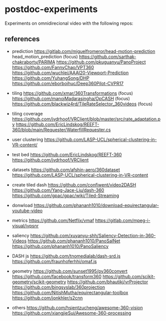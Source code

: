 # postdoc-experiments

Experiments on omnidirecional video with the following repos:

## references

* prediction
https://gitlab.com/miguelfromeror/head-motion-prediction head_motion_prediction  (focus)
https://github.com/sarthak-chakraborty/PARIMA
https://github.com/pkuguanyu/PanoProject
https://github.com/FannyChao/VPT360
https://github.com/wuchlei/AAAI20-Viewport-Prediction
https://github.com/YuhangSong/DHP
https://github.com/eborboihuc/Deep360Pilot-CVPR17

* tiling
https://github.com/xmar/360Transformations (focus)
https://github.com/manojMadarasingha/OpCASH (focus)
https://github.com/blackwiz4rd/TileRateSelector_360videos (focus)

* tiling coverage
https://github.com/jvdrhoof/VRClient/blob/master/src/rate_adaptation.py
https://github.com/EricLindskog/REEFT-360/blob/main/Requester/WaterfillRequester.cs

* user clustering
https://github.com/LASP-UCL/spherical-clustering-in-VR-content/

* test bed
https://github.com/EricLindskog/REEFT-360
https://github.com/jvdrhoof/VRClient

* datasets
https://github.com/afshin-aero/360dataset
https://github.com/LASP-UCL/spherical-clustering-in-VR-content

* create tiled dash
https://github.com/confiwent/video2DASH
https://github.com/Yang-Jace-Liu/dash-360
https://github.com/gpac/gpac/wiki/Tiled-Streaming

* donwload
https://github.com/phananh1010/download-equirectangular-youtube-video

* metrics
https://github.com/Netflix/vmaf
https://gitlab.com/mpeg-i-visual/ivpsnr

* saliency 
https://github.com/xuyanyu-shh/Saliency-Detection-in-360-Videos
https://github.com/phananh1010/PanoSalNet
https://github.com/phananh1010/PanoSaliency

* DASH js 
https://github.com/tnomedialab/dash-srd.js
https://github.com/fraunhoferhhi/omaf.js

* geometry
https://github.com/sunset1995/py360convert
https://github.com/facebook/transform360
https://github.com/scikit-geometry/scikit-geometry
https://github.com/bhautikj/vrProjector
https://github.com/bingsyslab/360projection
https://github.com/NitishMutha/equirectangular-toolbox
https://github.com/jonkhler/s2cnn


* others
https://github.com/hsientzucheng/awesome-360-vision
https://github.com/xiangjieSui/Awesome-360-processing